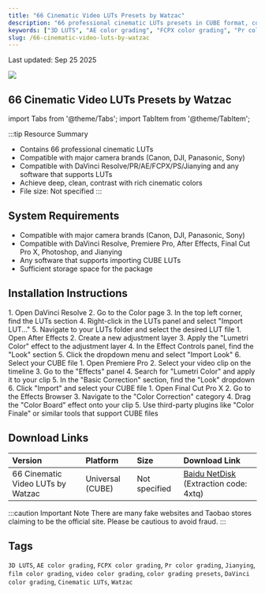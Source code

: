 ```yaml
---
title: "66 Cinematic Video LUTs Presets by Watzac"
description: "66 professional cinematic LUTs presets in CUBE format, compatible with major camera brands like Canon, DJI, Panasonic, Sony and software like DaVinci Resolve, Premiere Pro, After Effects, Final Cut Pro X, Photoshop, and Jianying."
keywords: ["3D LUTS", "AE color grading", "FCPX color grading", "Pr color grading", "Jianying", "film color grading", "video color grading", "color grading presets", "DaVinci color grading", "Cinematic LUTs", "Watzac"]
slug: /66-cinematic-video-luts-by-watzac
---
```



Last updated: Sep 25 2025

![](https://www.gfxcamp.com/wp-content/uploads/2025/09/Cinematic-Video-LUTs-By-Watzac.jpg)

## 66 Cinematic Video LUTs Presets by Watzac

import Tabs from '@theme/Tabs';
import TabItem from '@theme/TabItem';

:::tip Resource Summary
- Contains 66 professional cinematic LUTs
- Compatible with major camera brands (Canon, DJI, Panasonic, Sony)
- Compatible with DaVinci Resolve/PR/AE/FCPX/PS/Jianying and any software that supports LUTs
- Achieve deep, clean, contrast with rich cinematic colors
- File size: Not specified
:::

## System Requirements

- Compatible with major camera brands (Canon, DJI, Panasonic, Sony)
- Compatible with DaVinci Resolve, Premiere Pro, After Effects, Final Cut Pro X, Photoshop, and Jianying
- Any software that supports importing CUBE LUTs
- Sufficient storage space for the package

## Installation Instructions

<Tabs>
<TabItem value="davinci" label="DaVinci Resolve">
1. Open DaVinci Resolve
2. Go to the Color page
3. In the top left corner, find the LUTs section
4. Right-click in the LUTs panel and select "Import LUT..."
5. Navigate to your LUTs folder and select the desired LUT file
</TabItem>
<TabItem value="ae" label="After Effects">
1. Open After Effects
2. Create a new adjustment layer
3. Apply the "Lumetri Color" effect to the adjustment layer
4. In the Effect Controls panel, find the "Look" section
5. Click the dropdown menu and select "Import Look"
6. Select your CUBE file
</TabItem>
<TabItem value="pr" label="Premiere Pro">
1. Open Premiere Pro
2. Select your video clip on the timeline
3. Go to the "Effects" panel
4. Search for "Lumetri Color" and apply it to your clip
5. In the "Basic Correction" section, find the "Look" dropdown
6. Click "Import" and select your CUBE file
</TabItem>
<TabItem value="fcpx" label="Final Cut Pro X">
1. Open Final Cut Pro X
2. Go to the Effects Browser
3. Navigate to the "Color Correction" category
4. Drag the "Color Board" effect onto your clip
5. Use third-party plugins like "Color Finale" or similar tools that support CUBE files
</TabItem>
</Tabs>

## Download Links

| Version | Platform | Size | Download Link |
| :--- | :--- | :--- | :--- |
| 66 Cinematic Video LUTs by Watzac | Universal (CUBE) | Not specified | [Baidu NetDisk](https://pan.baidu.com/s/1RJ4KhC_FWbKyUTl1X5h-FQ?pwd=4xtq) (Extraction code: 4xtq) |

:::caution Important Note
There are many fake websites and Taobao stores claiming to be the official site. Please be cautious to avoid fraud.
:::

## Tags

`3D LUTS`, `AE color grading`, `FCPX color grading`, `Pr color grading`, `Jianying`, `film color grading`, `video color grading`, `color grading presets`, `DaVinci color grading`, `Cinematic LUTs`, `Watzac`
